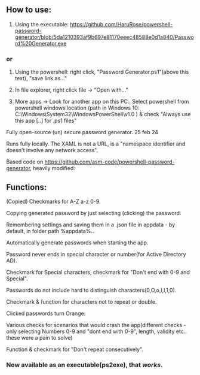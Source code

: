 ## How to use:

1. Using the executable: https://github.com/HaruRose/powershell-password-generator/blob/5da1210393af9b697e81170eeec48588e0d1a840/Password%20Generator.exe

### or

1. Using the powershell: right click, "Password Generator.ps1"(above this text), "save link as..."

2. In file explorer, right click file -> "Open with..."

3. More apps -> Look for another app on this PC.. Select powershell from powershell windows location (path in Windows 10: C:\Windows\System32\WindowsPowerShell\v1.0 ) & check "Always use this app [..] for .ps1 files"


Fully open-source (un) secure password generator. 25 feb 24

Runs fully locally. The XAML is not a URL, is a "namespace identifier and doesn't involve any network access". 

Based code on https://github.com/asm-code/powershell-password-generator, heavily modified:

## Functions:

(Copied) Checkmarks for A-Z a-z 0-9.

Copying generated password by just selecting (clicking) the password.

Remembering settings and saving them in a .json file in appdata - by default, in folder path %appdata%..

Automatically generate passwords when starting the app.

Password never ends in special character or number(for Active Directory AD).

Checkmark for Special characters, checkmark for "Don't end with 0-9 and Special".

Passwords do not include hard to distinguish characters(0,O,o,I,l,1,0).

Checkmark & function for characters not to repeat or double.

Clicked passwords turn Orange. 

Various checks for scenarios that would crash the app(different checks - only selecting Numbers 0-9 and "dont end with 0-9", length, validity etc.. these were a pain to solve)

Function & checkmark for "Don't repeat consecutively".

### Now available as an executable(ps2exe), that *works*.

